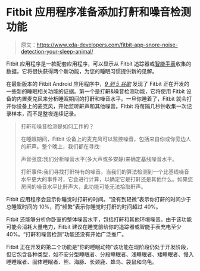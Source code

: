 # Fitbit 应用程序准备添加打鼾和噪音检测功能

> 原文：<https://www.xda-developers.com/fitbit-app-snore-noise-detection-your-sleep-animal/>

Fitbit 应用程序是一款配套应用程序，可以显示从 Fitbit 追踪器或[智能手表](https://www.xda-developers.com/fitbit-luxe-unveiled-price-launch-date/)收集的数据，它将很快获得两个新功能，为您的睡眠习惯提供新的见解。

在最新版本的 Fitbit Android 应用程序中，[*9 到 5 谷歌*](https://9to5google.com/2021/05/27/fitbit-snore-and-noise-detection-your-sleep-animal/) 发现了 Fitbit 正在开发的一些新的睡眠相关功能的证据。第一个是打鼾&噪音检测功能，它将使用 Fitbit 设备的内置麦克风来分析睡眠期间的打鼾和噪音水平。一旦你睡着了，Fitbit 就会打开你设备上的麦克风，开始监听鼾声和其他噪音。Fitbit 将每隔几秒钟收集一次记录样本，而不是整夜连续记录。

> 打鼾和噪音检测是如何工作的？
> 
> 在睡眠期间，Fitbit 设备上的麦克风可以监控噪音，包括来自你或你旁边人的鼾声。整个晚上，我们都在寻找:
> 
> 声音强度:我们分析噪音水平(多大声或多安静)来确定基线噪音水平。
> 
> 打鼾事件:我们寻找打鼾特有的噪音。当我们的算法检测到一个比基线噪音水平更大的事件时，它会进行计算，以确定它是打鼾还是其他什么。如果您房间的噪音水平比鼾声大，此功能可能无法拾取鼾声。

Fitbit 应用程序会显示你睡觉时打鼾的时间。“没有到轻微”表示你打鼾的时间少于总睡眠时间的 10%，而“频繁”表示你睡觉时打鼾的时间超过 40%。

Fitbit 还能够分析你卧室的整体噪音水平，包括打鼾和其他环境噪音。由于该功能可能会消耗大量电力，Fitbit 建议在睡觉前给你的追踪器或智能手表充电至少 40%。“打鼾和噪音检测”功能还没有开始广泛推广。

Fitbit 正在开发的第二个功能是“你的睡眠动物”该功能在现阶段仍处于开发阶段，但它包含各种类型，如不安分型睡眠者、分段睡眠者、浅睡眠者、矮睡眠者、慢入睡睡眠者、固体睡眠者、熊、海豚、长颈鹿、蜂鸟、袋鼠和乌龟。